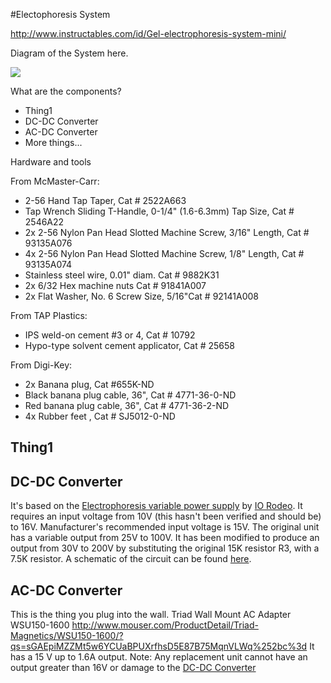 #Electophoresis System

http://www.instructables.com/id/Gel-electrophoresis-system-mini/


Diagram of the System here.

![](https://github.com/cclrobotics/lhr-docs/blob/master/System-Diagrams/Electophoresis-System/0.125inch_clear_acrylic.pdfraw=true)

What are the components?
- Thing1
- DC-DC Converter
- AC-DC Converter
- More things...

Hardware and tools

From McMaster-Carr:

- 2-56 Hand Tap Taper, Cat # 2522A663
- Tap Wrench Sliding T-Handle, 0-1/4" (1.6-6.3mm) Tap Size, Cat # 2546A22
- 2x 2-56 Nylon Pan Head Slotted Machine Screw, 3/16" Length, Cat # 93135A076
- 4x 2-56 Nylon Pan Head Slotted Machine Screw, 1/8" Length, Cat # 93135A074
- Stainless steel wire, 0.01" diam. Cat # 9882K31
- 2x 6/32 Hex machine nuts Cat # 91841A007
- 2x Flat Washer, No. 6 Screw Size, 5/16"Cat #  92141A008

From TAP Plastics:

- IPS weld-on cement #3 or 4, Cat # 10792
- Hypo-type solvent cement applicator, Cat # 25658

From Digi-Key:

- 2x Banana plug, Cat #655K-ND
- Black banana plug cable, 36", Cat # 4771-36-0-ND
- Red banana plug cable, 36", Cat # 4771-36-2-ND
- 4x Rubber feet , Cat # SJ5012-0-ND


## Thing1

## DC-DC Converter <a id="dc-dc-conv"></a>
It's based on the [Electrophoresis variable power supply](http://public.iorodeo.com/docs/electrophoresis_power_supply/)
by [IO Rodeo](http://iorodeo.com/).
It requires an input voltage from 10V (this hasn't been verified and should be) to 16V.
Manufacturer's recommended input voltage is 15V.
The original unit has a variable output from 25V to 100V. It has been modified to produce an output from 30V to 200V
by substituting the original 15K resistor R3, with a 7.5K resistor. A schematic of the circuit can be found
[here](http://public.iorodeo.com/docs/electrophoresis_power_supply/intro.html).

## AC-DC Converter
This is the thing you plug into the wall.
Triad Wall Mount AC Adapter  WSU150-1600
http://www.mouser.com/ProductDetail/Triad-Magnetics/WSU150-1600/?qs=sGAEpiMZZMt5w6YCUaBPUXrfhsD5E87B75MqnVLWq%252bc%3d
It has a 15 V up to 1.6A output.
Note: Any replacement unit cannot have an output greater than 16V or damage to the [DC-DC Converter](#dc-dc-conv)
